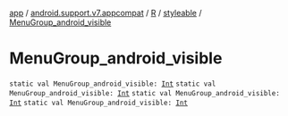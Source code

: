 [app](../../../index.md) / [android.support.v7.appcompat](../../index.md) / [R](../index.md) / [styleable](index.md) / [MenuGroup_android_visible](.)

# MenuGroup_android_visible

`static val MenuGroup_android_visible: `[`Int`](https://kotlinlang.org/api/latest/jvm/stdlib/kotlin/-int/index.html)
`static val MenuGroup_android_visible: `[`Int`](https://kotlinlang.org/api/latest/jvm/stdlib/kotlin/-int/index.html)
`static val MenuGroup_android_visible: `[`Int`](https://kotlinlang.org/api/latest/jvm/stdlib/kotlin/-int/index.html)
`static val MenuGroup_android_visible: `[`Int`](https://kotlinlang.org/api/latest/jvm/stdlib/kotlin/-int/index.html)